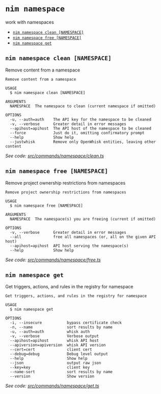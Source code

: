 `nim namespace`
===============

work with namespaces

* [`nim namespace clean [NAMESPACE]`](#nim-namespace-clean-namespace)
* [`nim namespace free [NAMESPACE]`](#nim-namespace-free-namespace)
* [`nim namespace get`](#nim-namespace-get)

## `nim namespace clean [NAMESPACE]`

Remove content from a namespace

```
Remove content from a namespace

USAGE
  $ nim namespace clean [NAMESPACE]

ARGUMENTS
  NAMESPACE  The namespace to clean (current namespace if omitted)

OPTIONS
  -u, --auth=auth    The API key for the namespace to be cleaned
  -v, --verbose      Greater detail in error messages
  --apihost=apihost  The API host of the namespace to be cleaned
  --force            Just do it, omitting confirmatory prompt
  --help             Show help
  --justwhisk        Remove only OpenWhisk entities, leaving other content
```

_See code: [src/commands/namespace/clean.ts](https://github.com/nimbella/nimbella-cli/blob/v1.13.0/src/commands/namespace/clean.ts)_

## `nim namespace free [NAMESPACE]`

Remove project ownership restrictions from namespaces

```
Remove project ownership restrictions from namespaces

USAGE
  $ nim namespace free [NAMESPACE]

ARGUMENTS
  NAMESPACE  The namespace(s) you are freeing (current if omitted)

OPTIONS
  -v, --verbose      Greater detail in error messages
  --all              free all namespaces (or, all on the given API host)
  --apihost=apihost  API host serving the namespace(s)
  --help             Show help
```

_See code: [src/commands/namespace/free.ts](https://github.com/nimbella/nimbella-cli/blob/v1.13.0/src/commands/namespace/free.ts)_

## `nim namespace get`

Get triggers, actions, and rules in the registry for namespace

```
Get triggers, actions, and rules in the registry for namespace

USAGE
  $ nim namespace get

OPTIONS
  -i, --insecure           bypass certificate check
  -n, --name               sort results by name
  -u, --auth=auth          whisk auth
  -v, --verbose            Verbose output
  --apihost=apihost        whisk API host
  --apiversion=apiversion  whisk API version
  --cert=cert              client cert
  --debug=debug            Debug level output
  --help                   Show help
  --json                   output raw json
  --key=key                client key
  --name-sort              sort results by name
  --version                Show version
```

_See code: [src/commands/namespace/get.ts](https://github.com/nimbella/nimbella-cli/blob/v1.13.0/src/commands/namespace/get.ts)_
